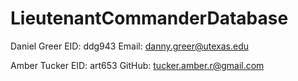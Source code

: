 # LieutenantCommanderDatabase

Daniel Greer 
EID: ddg943
Email: danny.greer@utexas.edu

Amber Tucker
EID: art653
GitHub: tucker.amber.r@gmail.com
